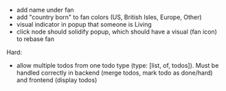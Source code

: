 
- add name under fan
- add "country born" to fan colors (US, British Isles, Europe, Other)
- visual indicator in popup that someone is Living
- click node should solidify popup, which should have a visual (fan icon) to
  rebase fan

Hard:

- allow multiple todos from one todo type (type: [list, of, todos]). Must be
  handled correctly in backend (merge todos, mark todo as done/hard) and frontend (display todos)

